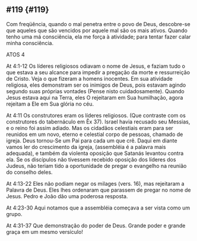 ## #119 {#119}

Com freqüência, quando o mal penetra entre o povo de Deus, descobre-se que aqueles que são vencidos por aquele mal são os mais ativos. Quando tenho uma má consciência, ela me força à atividade; para tentar fazer calar minha consciência.

ATOS 4

At 4:1-12 Os líderes religiosos odiavam o nome de Jesus, e faziam tudo o que estava a seu alcance para impedir a pregação da morte e ressurreição de Cristo. Veja o que fizeram a homens inocentes. Em sua atividade religiosa, eles demonstram ser os inimigos de Deus, pois estavam agindo segundo suas próprias vontades (Pense nisto cuidadosamente). Quando Jesus estava aqui na Terra, eles O rejeitaram em Sua humilhação, agora rejeitam a Ele em Sua glória no céu.

At 4:11 Os construtores eram os líderes religiosos. (Que contraste com os construtores do tabernáculo em Êx 37). Israel havia recusado seu Messias, e o reino foi assim adiado. Mas os cidadãos celestiais eram para ser reunidos em um novo, eterno e celestial corpo de pessoas, chamado de igreja. Deus tornou-Se um Pai para cada um que crê. Daqui em diante vamos ler do crescimento da igreja, (assembléia é a palavra mais adequada), e também da violenta oposição que Satanás levantou contra ela. Se os discípulos não tivessem recebido oposição dos líderes dos Judeus, não teriam tido a oportunidade de pregar o evangelho na reunião do conselho deles.

At 4:13-22 Eles não podiam negar os milages (vers. 16), mas rejeitaram a Palavra de Deus. Eles lhes ordenaram que parassem de pregar no nome de Jesus. Pedro e João dão uma poderosa resposta.

At 4:23-30 Aqui notamos que a assembléia começava a ser vista como um grupo.

At 4:31-37 Que demonstração do poder de Deus. Grande poder e grande graça em um mesmo versículo!